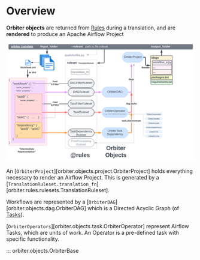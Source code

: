 # Overview

**Orbiter objects** are returned from [Rules](../Rules_and_Rulesets) during a translation, and
are **rendered** to produce an Apache Airflow Project

![Diagram of Orbiter Translation](../orbiter_diagram.png)

An [`OrbiterProject`][orbiter.objects.project.OrbiterProject] holds everything necessary to render an Airflow Project.
This is generated by a [`TranslationRuleset.translation_fn`][orbiter.rules.rulesets.TranslationRuleset].

Workflows are represented by a
[`OrbiterDAG`][orbiter.objects.dag.OrbiterDAG]
which is a Directed Acyclic Graph (of [Tasks](./tasks)).

[`OrbiterOperators`][orbiter.objects.task.OrbiterOperator] represent Airflow Tasks, which
are units of work. An Operator is a pre-defined task with specific functionality.

::: orbiter.objects.OrbiterBase
